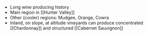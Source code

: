 + Long wine producing history
+ Main region in [[Hunter Valley]]
+ Other (cooler) regions: Mudgee, Orange, Cowra
+ Inland, on slope, at altitude vineyards can produce concentrated [[Chardonnay]] and structured [[Cabernet Sauvignon]]